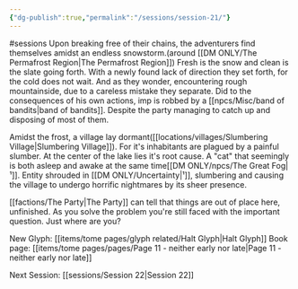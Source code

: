 ```yaml
---
{"dg-publish":true,"permalink":"/sessions/session-21/"}
---
```


#sessions
Upon breaking free of their chains, the adventurers find themselves amidst an endless snowstorm.(around [[DM ONLY/The Permafrost Region\|The Permafrost Region]]) Fresh is the snow and clean is the slate going forth. With a newly found lack of direction they set forth, for the cold does not wait. And as they wonder, encountering rough mountainside, due to a careless mistake they separate. Did to the consequences of his own actions, imp is robbed by a [[npcs/Misc/band of bandits\|band of bandits]]. Despite the party managing to catch up and disposing of most of them.

Amidst the frost, a village lay dormant([[locations/villages/Slumbering Village\|Slumbering Village]]). For it's inhabitants are plagued by a painful slumber. At the center of the lake lies it's root cause. A "cat" that seemingly is both asleep and awake at the same time[[DM ONLY/npcs/The Great Fog\|¹]]. Entity shrouded in [[DM ONLY/Uncertainty\|¹]], slumbering and causing the village to undergo horrific nightmares by its sheer presence.

[[factions/The Party\|The Party]] can tell that things are out of place here, unfinished. As you solve the problem you're still faced with the important question. Just where are you?

New Glyph: [[items/tome pages/glyph related/Halt Glyph\|Halt Glyph]]
Book page: [[items/tome pages/pages/Page 11 - neither early nor late\|Page 11 - neither early nor late]]

Next Session: [[sessions/Session 22\|Session 22]]